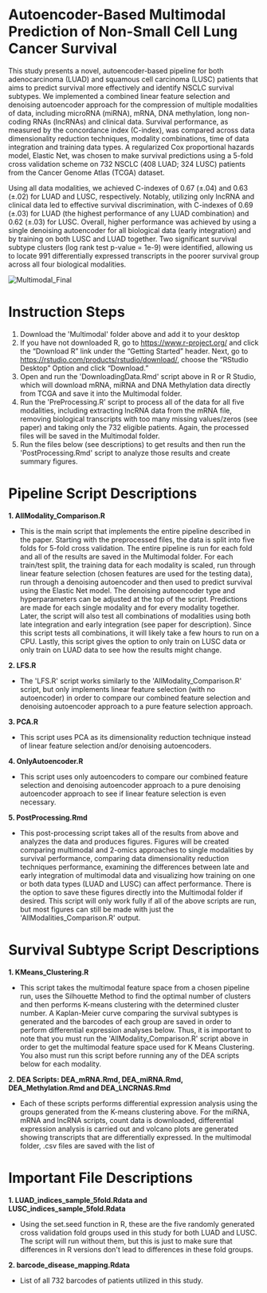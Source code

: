 # Autoencoder-Based Multimodal Prediction of Non-Small Cell Lung Cancer Survival

This study presents a novel, autoencoder-based pipeline for both adenocarcinoma (LUAD) and squamous cell carcinoma (LUSC) patients that aims to predict survival more effectively and identify NSCLC survival subtypes. We implemented a combined linear feature selection and denoising autoencoder approach for the compression of multiple modalities of data, including microRNA (miRNA), mRNA, DNA methylation, long non-coding RNAs (lncRNAs) and clinical data. Survival performance, as measured by the concordance index (C-index), was compared across data dimensionality reduction techniques, modality combinations, time of data integration and training data types. A regularized Cox proportional hazards model, Elastic Net, was chosen to make survival predictions using a 5-fold cross validation scheme on 732 NSCLC (408 LUAD; 324 LUSC) patients from the Cancer Genome Atlas (TCGA) dataset. 

Using all data modalities, we achieved C-indexes of 0.67 (±.04) and 0.63 (±.02) for LUAD and LUSC, respectively. Notably, utilizing only lncRNA and clinical data led to effective survival discrimination, with C-indexes of 0.69 (±.03) for LUAD (the highest performance of any LUAD combination) and 0.62 (±.03) for LUSC. Overall, higher performance was achieved by using a single denoising autoencoder for all biological data (early integration) and by training on both LUSC and LUAD together. Two significant survival subtype clusters (log rank test p-value = 1e-9) were identified, allowing us to locate 991 differentially expressed transcripts in the poorer survival group across all four biological modalities.

![Multimodal_Final](https://user-images.githubusercontent.com/34974716/171767371-0e2c3dea-2fdf-4af3-bd1c-8049456c80bf.png)

# Instruction Steps

1. Download the 'Multimodal' folder above and add it to your desktop 
2. If you have not downloaded R, go to https://www.r-project.org/ and click the “Download R” link under the “Getting Started” header. Next, go to https://rstudio.com/products/rstudio/download/, choose the “RStudio Desktop” Option and click “Download.”
3. Open and run the 'DownloadingData.Rmd' script above in R or R Studio, which will download mRNA, miRNA and DNA Methylation data directly from TCGA and save it into the Multimodal folder. 
4. Run the 'PreProcessing.R' script to process all of the data for all five modalities, including extracting lncRNA data from the mRNA file, removing biological transcripts with too many missing values/zeros (see paper) and taking only the 732 eligible patients. Again, the processed files will be saved in the Multimodal folder.
5. Run the files below (see descriptions) to get results and then run the 'PostProcessing.Rmd' script to analyze those results and create summary figures.

# Pipeline Script Descriptions

**1. AllModality_Comparison.R**

- This is the main script that implements the entire pipeline described in the paper. Starting with the preprocessed files, the data is split into five folds for 5-fold cross validation. The entire pipeline is run for each fold and all of the results are saved in the Multimodal folder. For each train/test split, the training data for each modality is scaled, run through linear feature selection (chosen features are used for the testing data), run through a denoising autoencoder and then used to predict survival using the Elastic Net model. The denoising autoencoder type and hyperparameters can be adjusted at the top of the script. Predictions are made for each single modality and for every modality together. Later, the script will also test all combinations of modalities using both late integration and early integration (see paper for description). Since this script tests all combinations, it will likely take a few hours to run on a CPU. Lastly, this script gives the option to only train on LUSC data or only train on LUAD data to see how the results might change.

**2. LFS.R**

- The 'LFS.R' script works similarly to the 'AllModality_Comparison.R' script, but only implements linear feature selection (with no autoencoder) in order to compare our combined feature selection and denoising autoencoder approach to a pure feature selection approach.

**3. PCA.R**

- This script uses PCA as its dimensionality reduction technique instead of linear feature selection and/or denoising autoencoders.

**4. OnlyAutoencoder.R**

- This script uses only autoencoders to compare our combined feature selection and denoising autoencoder approach to a pure denoising autoencoder approach to see if linear feature selection is even necessary.

**5. PostProcessing.Rmd**

- This post-processing script takes all of the results from above and analyzes the data and produces figures. Figures will be created comparing multimodal and 2-omics approaches to single modalities by survival performance, comparing data dimensionality reduction techniques performance, examining the differences between late and early integration of multimodal data and visualizing how training on one or both data types (LUAD and LUSC) can affect performance. There is the option to save these figures directly into the Multimodal folder if desired. This script will only work fully if all of the above scripts are run, but most figures can still be made with just the 'AllModalities_Comparison.R' output.

# Survival Subtype Script Descriptions

**1. KMeans_Clustering.R**

- This script takes the multimodal feature space from a chosen pipeline run, uses the Silhouette Method to find the optimal number of clusters and then performs K-means clustering with the determined cluster number. A Kaplan-Meier curve comparing the survival subtypes is generated and the barcodes of each group are saved in order to perform differential expression analyses below. Thus, it is important to note that you must run the 'AllModality_Comparison.R' script above in order to get the multimodal feature space used for K Means Clustering. You also must run this script before running any of the DEA scripts below for each modality.

**2. DEA Scripts: DEA_mRNA.Rmd, DEA_miRNA.Rmd, DEA_Methylation.Rmd and DEA_LNCRNAS.Rmd**

- Each of these scripts performs differential expression analysis using the groups generated from the K-means clustering above. For the miRNA, mRNA and lncRNA scripts, count data is downloaded, differential expression analysis is carried out and volcano plots are generated showing transcripts that are differentially expressed. In the multimodal folder, .csv files are saved with the list of 

# Important File Descriptions

**1. LUAD_indices_sample_5fold.Rdata and LUSC_indices_sample_5fold.Rdata**

- Using the set.seed function in R, these are the five randomly generated cross validation fold groups used in this study for both LUAD and LUSC. The script will run without them, but this is just to make sure that differences in R versions don't lead to differences in these fold groups.

**2. barcode_disease_mapping.Rdata**

- List of all 732 barcodes of patients utilized in this study.
